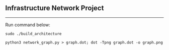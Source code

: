 ## Infrastructure Network Project

----------------------------------------------------
Run command below:

``` sudo ./build_architecture ```

```  
python3 network_graph.py > graph.dot; dot -Tpng graph.dot -o graph.png
```
